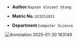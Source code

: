 * __Author__:`Kapson Vincent Utung`

* __Matric No.__:`U23CS1021`

* __Department__:`Computer Science`

![Annotation 2025-01-30 163149](https://github.com/user-attachments/assets/27ec42a5-01e3-4131-b12f-18efe13d5386)

